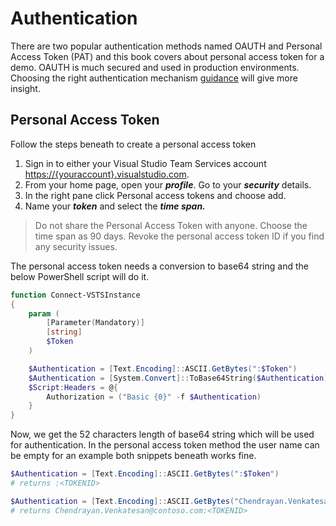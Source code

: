 # Authentication

There are two popular authentication methods named OAUTH and Personal Access Token \(PAT\) and this book covers about personal access token for a demo. OAUTH is much secured and used in production environments. Choosing the right authentication mechanism [guidance](https://www.visualstudio.com/en-us/docs/integrate/get-started/authentication/authentication_guidance) will give more insight.

## Personal Access Token

Follow the steps beneath to create a personal access token

1. Sign in to either your Visual Studio Team Services account [https://{youraccount}.visualstudio.com](https://{youraccount}.visualstudio.com).
2. From your home page, open your _**profile**_. Go to your _**security**_ details.
3. In the right pane click Personal access tokens and choose add. 
4. Name your _**token**_ and select the _**time span.**_

> Do not share the Personal Access Token with anyone.
> Choose the time span as 90 days.
> Revoke the personal access token ID if you find any security issues.

The personal access token needs a conversion to base64 string and the below PowerShell script will do it.

```powershell
function Connect-VSTSInstance
{
    param (
        [Parameter(Mandatory)]
        [string]
        $Token 
    )

    $Authentication = [Text.Encoding]::ASCII.GetBytes(":$Token")
    $Authentication = [System.Convert]::ToBase64String($Authentication)
    $Script:Headers = @{
        Authorization = ("Basic {0}" -f $Authentication)
    }  
}
```

Now, we get the 52 characters length of base64 string which will be used for authentication. In the personal access token method the user name can be empty for an example both snippets beneath works fine. 

```powershell
$Authentication = [Text.Encoding]::ASCII.GetBytes(":$Token")
# returns :<TOKENID>

$Authentication = [Text.Encoding]::ASCII.GetBytes("Chendrayan.Venkatesan@contoso.com:$Token")
# returns Chendrayan.Venkatesan@contoso.com:<TOKENID>
```



